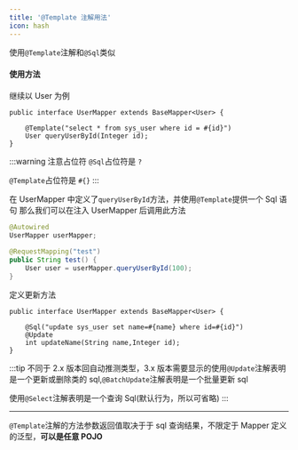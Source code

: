 ```yaml
---
title: '@Template 注解用法'
icon: hash
---
```


使用`@Template`注解和`@Sql`类似


#### 使用方法
继续以 User 为例
```java{3}
public interface UserMapper extends BaseMapper<User> {

    @Template("select * from sys_user where id = #{id}")
    User queryUserById(Integer id);
}
```

:::warning 注意占位符
`@Sql`占位符是 `?` 

`@Template`占位符是 `#{}`
:::


在 UserMapper 中定义了`queryUserById`方法，并使用`@Template`提供一个 Sql 语句
那么我们可以在注入 UserMapper 后调用此方法
```java
@Autowired
UserMapper userMapper;
    
@RequestMapping("test")
public String test() {
    User user = userMapper.queryUserById(100);
}
```

定义更新方法
```java{3,4}
public interface UserMapper extends BaseMapper<User> {

    @Sql("update sys_user set name=#{name} where id=#{id}")
    @Update
    int updateName(String name,Integer id);
}
```

:::tip
不同于 2.x 版本回自动推测类型，3.x 版本需要显示的使用`@Update`注解表明是一个更新或删除类的 sql,`@BatchUpdate`注解表明是一个批量更新 sql


使用`@Select`注解表明是一个查询 Sql(默认行为，所以可省略)
:::

---
`@Template`注解的方法参数返回值取决于于 sql 查询结果，不限定于 Mapper 定义的泛型，**可以是任意 POJO**